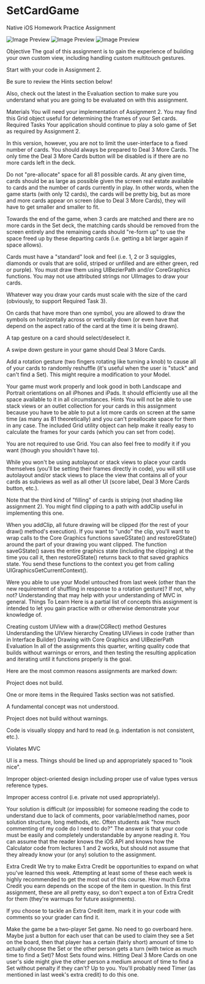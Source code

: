 # SetCardGame
Native iOS Homework Practice Assignment

![Image Preview](hw3-storyboard.png "Screenshot")
![Image Preview](hw3-game-extracredit.png "Screenshot")
![Image Preview](screenshot.png "Screenshot")


Objective
The goal of this assignment is to gain the experience of building your own custom view, including handling custom multitouch gestures.

Start with your code in Assignment 2.

Be sure to review the Hints section below!

Also, check out the latest in the Evaluation section to make sure you understand what you are going to be evaluated on with this assignment.

Materials
You will need your implementation of Assignment 2.
You may find this Grid object useful for determining the frames of your Set cards.
Required Tasks
Your application should continue to play a solo game of Set as required by Assignment 2.

In this version, however, you are not to limit the user-interface to a fixed number of cards. You should always be prepared to Deal 3 More Cards. The only time the Deal 3 More Cards button will be disabled is if there are no more cards left in the deck.

Do not "pre-allocate" space for all 81 possible cards. At any given time, cards should be as large as possible given the screen real estate available to cards and the number of cards currently in play. In other words, when the game starts (with only 12 cards), the cards will be pretty big, but as more and more cards appear on screen (due to Deal 3 More Cards), they will have to get smaller and smaller to fit.

Towards the end of the game, when 3 cards are matched and there are no more cards in the Set deck, the matching cards should be removed from the screen entirely and the remaining cards should "re-form up" to use the space freed up by these departing cards (i.e. getting a bit larger again if space allows).

Cards must have a "standard" look and feel (i.e. 1, 2 or 3 squiggles, diamonds or ovals that are solid, striped or unfilled and are either green, red or purple). You must draw them using UIBezierPath and/or CoreGraphics functions. You may not use attributed strings nor UIImages to draw your cards.

Whatever way you draw your cards must scale with the size of the card (obviously, to support Required Task 3).

On cards that have more than one symbol, you are allowed to draw the symbols on horizontally across or vertically down (or even have that depend on the aspect ratio of the card at the time it is being drawn).

A tap gesture on a card should select/deselect it.

A swipe down gesture in your game should Deal 3 More Cards.

Add a rotation gesture (two fingers rotating like turning a knob) to cause all of your cards to randomly reshuffle (it's useful when the user is "stuck" and can't find a Set). This might require a modification to your Model.

Your game must work properly and look good in both Landscape and Portrait orientations on all iPhones and iPads. It should efficiently use all the space available to it in all circumstances.
Hints
You will not be able to use stack views or an outlet collection for your cards in this assignment because you have to be able to put a lot more cards on screen at the same time (as many as 81 theoretically) and you can't preallocate space for them in any case. The included Grid utility object can help make it really easy to calculate the frames for your cards (which you can set from code).

You are not required to use Grid. You can also feel free to modify it if you want (though you shouldn't have to).

While you won't be using autolayout or stack views to place your cards themselves (you'll be setting their frames directly in code), you will still use autolayout and/or stack views to place the view that contains all of your cards as subviews as well as all other UI (score label, Deal 3 More Cards button, etc.).

Note that the third kind of "filling" of cards is striping (not shading like assignment 2). You might find clipping to a path with addClip useful in implementing this one.

When you addClip, all future drawing will be clipped (for the rest of your draw() method's execution). If you want to "undo" the clip, you'll want to wrap calls to the Core Graphics functions saveGState() and restoreGState() around the part of your drawing you want clipped. The function saveGState() saves the entire graphics state (including the clipping) at the time you call it, then restoreGState() returns back to that saved graphics state. You send these functions to the context you get from calling UIGraphicsGetCurrentContext().

Were you able to use your Model untouched from last week (other than the new requirement of shuffling in response to a rotation gesture)? If not, why not? Understanding that may help with your understanding of MVC in general.
Things To Learn
Here is a partial list of concepts this assignment is intended to let you gain practice with or otherwise demonstrate your knowledge of.

Creating custom UIView with a draw(CGRect) method
Gestures
Understanding the UIView hierarchy
Creating UIViews in code (rather than in Interface Builder)
Drawing with Core Graphics and UIBezierPath
Evaluation
In all of the assignments this quarter, writing quality code that builds without warnings or errors, and then testing the resulting application and iterating until it functions properly is the goal.

Here are the most common reasons assignments are marked down:

Project does not build.

One or more items in the Required Tasks section was not satisfied.

A fundamental concept was not understood.

Project does not build without warnings.

Code is visually sloppy and hard to read (e.g. indentation is not consistent, etc.).

Violates MVC

UI is a mess. Things should be lined up and appropriately spaced to "look nice".

Improper object-oriented design including proper use of value types versus reference types.

Improper access control (i.e. private not used appropriately).

Your solution is difficult (or impossible) for someone reading the code to understand due to lack of comments, poor variable/method names, poor solution structure, long methods, etc.
Often students ask "how much commenting of my code do I need to do?" The answer is that your code must be easily and completely understandable by anyone reading it. You can assume that the reader knows the iOS API and knows how the Calculator code from lectures 1 and 2 works, but should not assume that they already know your (or any) solution to the assignment.

Extra Credit
We try to make Extra Credit be opportunities to expand on what you've learned this week. Attempting at least some of these each week is highly recommended to get the most out of this course. How much Extra Credit you earn depends on the scope of the item in question. In this first assignment, these are all pretty easy, so don't expect a ton of Extra Credit for them (they're warmups for future assignments).

If you choose to tackle an Extra Credit item, mark it in your code with comments so your grader can find it.

Make the game be a two-player Set game. No need to go overboard here. Maybe just a button for each user that can be used to claim they see a Set on the board, then that player has a certain (fairly short) amount of time to actually choose the Set or the other person gets a turn (with twice as much time to find a Set)? Most Sets found wins. Hitting Deal 3 More Cards on one user's side might give the other person a medium amount of time to find a Set without penalty if they can't? Up to you. You'll probably need Timer (as mentioned in last week's extra credit) to do this one.
